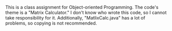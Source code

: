 This is a class assignment for Object-oriented Programming. 
The code's theme is a "Matrix Calculator." 
I don't know who wrote this code, so I cannot take responsibility for it. 
Additionally, "MatlixCalc.java" has a lot of problems, so copying is not recommended.
